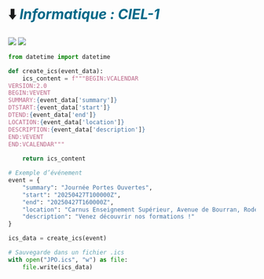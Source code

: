 # ⬇️ <cite><font color="(0,68,88)">Informatique : CIEL-1</font></cite>

<a href="https://carnus.fr"><img src="https://img.shields.io/badge/Carnus%20Enseignement Supérieur-F2A900?style=for-the-badge" /></a>
<a href="https://carnus.fr"><img src="https://img.shields.io/badge/BTS%20CIEL-2962FF?style=for-the-badge" /></a>

```python
from datetime import datetime

def create_ics(event_data):
    ics_content = f"""BEGIN:VCALENDAR
VERSION:2.0
BEGIN:VEVENT
SUMMARY:{event_data['summary']}
DTSTART:{event_data['start']}
DTEND:{event_data['end']}
LOCATION:{event_data['location']}
DESCRIPTION:{event_data['description']}
END:VEVENT
END:VCALENDAR"""
    
    return ics_content

# Exemple d’événement
event = {
    "summary": "Journée Portes Ouvertes",
    "start": "20250427T100000Z",
    "end": "20250427T160000Z",
    "location": "Carnus Enseignement Supérieur, Avenue de Bourran, Rodez",
    "description": "Venez découvrir nos formations !"
}

ics_data = create_ics(event)

# Sauvegarde dans un fichier .ics
with open("JPO.ics", "w") as file:
    file.write(ics_data)
```
